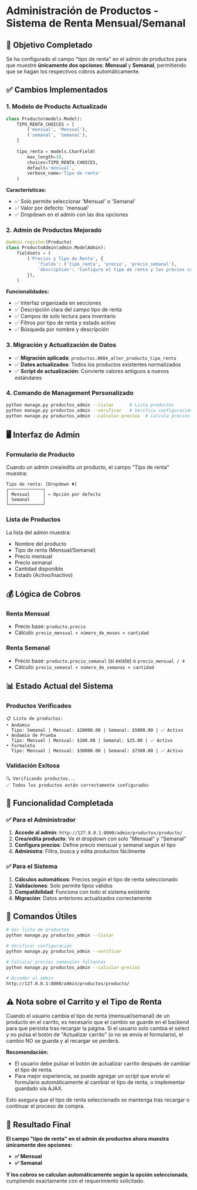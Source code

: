 # Administración de Productos - Sistema de Renta Mensual/Semanal

## 🎯 Objetivo Completado
Se ha configurado el campo "tipo de renta" en el admin de productos para que muestre **únicamente dos opciones**: **Mensual** y **Semanal**, permitiendo que se hagan los respectivos cobros automáticamente.

## ✅ Cambios Implementados

### 1. **Modelo de Producto Actualizado**
```python
class Producto(models.Model):
    TIPO_RENTA_CHOICES = [
        ('mensual', 'Mensual'),
        ('semanal', 'Semanal'),
    ]
    
    tipo_renta = models.CharField(
        max_length=10,
        choices=TIPO_RENTA_CHOICES,
        default='mensual',
        verbose_name='Tipo de renta'
    )
```

**Características:**
- ✅ Solo permite seleccionar 'Mensual' o 'Semanal'
- ✅ Valor por defecto: 'mensual'
- ✅ Dropdown en el admin con las dos opciones

### 2. **Admin de Productos Mejorado**
```python
@admin.register(Producto)
class ProductoAdmin(admin.ModelAdmin):
    fieldsets = (
        ('Precios y Tipo de Renta', {
            'fields': ('tipo_renta', 'precio', 'precio_semanal'),
            'description': 'Configure el tipo de renta y los precios correspondientes.'
        }),
    )
```

**Funcionalidades:**
- ✅ Interfaz organizada en secciones
- ✅ Descripción clara del campo tipo de renta
- ✅ Campos de solo lectura para inventario
- ✅ Filtros por tipo de renta y estado activo
- ✅ Búsqueda por nombre y descripción

### 3. **Migración y Actualización de Datos**
- ✅ **Migración aplicada**: `productos.0004_alter_producto_tipo_renta`
- ✅ **Datos actualizados**: Todos los productos existentes normalizados
- ✅ **Script de actualización**: Convierte valores antiguos a nuevos estándares

### 4. **Comando de Management Personalizado**
```bash
python manage.py productos_admin --listar      # Lista productos
python manage.py productos_admin --verificar   # Verifica configuración
python manage.py productos_admin --calcular-precios  # Calcula precios semanales
```

## 🖥️ Interfaz de Admin

### **Formulario de Producto**
Cuando un admin crea/edita un producto, el campo "Tipo de renta" muestra:

```
Tipo de renta: [Dropdown ▼]
┌─────────────┐
│ Mensual     │ ← Opción por defecto
│ Semanal     │
└─────────────┘
```

### **Lista de Productos**
La lista del admin muestra:
- Nombre del producto
- Tipo de renta (Mensual/Semanal)
- Precio mensual
- Precio semanal
- Cantidad disponible
- Estado (Activo/Inactivo)

## 💰 Lógica de Cobros

### **Renta Mensual**
- Precio base: `producto.precio`
- Cálculo: `precio_mensual × número_de_meses × cantidad`

### **Renta Semanal**
- Precio base: `producto.precio_semanal` (si existe) o `precio_mensual / 4`
- Cálculo: `precio_semanal × número_de_semanas × cantidad`

## 📊 Estado Actual del Sistema

### **Productos Verificados**
```
📋 Lista de productos:
• Andamio
  Tipo: Semanal | Mensual: $20000.00 | Semanal: $5000.00 | ✅ Activo
• Andamio de Prueba  
  Tipo: Mensual | Mensual: $100.00 | Semanal: $25.00 | ✅ Activo
• Formaleta
  Tipo: Mensual | Mensual: $30000.00 | Semanal: $7500.00 | ✅ Activo
```

### **Validación Exitosa**
```
🔍 Verificando productos...
✅ Todos los productos están correctamente configurados
```

## 🎯 Funcionalidad Completada

### ✅ **Para el Administrador**
1. **Accede al admin**: `http://127.0.0.1:8000/admin/productos/producto/`
2. **Crea/edita producto**: Ve el dropdown con solo "Mensual" y "Semanal"
3. **Configura precios**: Define precio mensual y semanal según el tipo
4. **Administra**: Filtra, busca y edita productos fácilmente

### ✅ **Para el Sistema**
1. **Cálculos automáticos**: Precios según el tipo de renta seleccionado
2. **Validaciones**: Solo permite tipos válidos
3. **Compatibilidad**: Funciona con todo el sistema existente
4. **Migración**: Datos anteriores actualizados correctamente

## 🔧 Comandos Útiles

```bash
# Ver lista de productos
python manage.py productos_admin --listar

# Verificar configuración
python manage.py productos_admin --verificar

# Calcular precios semanales faltantes
python manage.py productos_admin --calcular-precios

# Acceder al admin
http://127.0.0.1:8000/admin/productos/producto/
```

## ⚠️ Nota sobre el Carrito y el Tipo de Renta

Cuando el usuario cambia el tipo de renta (mensual/semanal) de un producto en el carrito, es necesario que el cambio se guarde en el backend para que persista tras recargar la página. Si el usuario solo cambia el select y no pulsa el botón de "Actualizar carrito" (o no se envía el formulario), el cambio NO se guarda y al recargar se perderá.

**Recomendación:**
- El usuario debe pulsar el botón de actualizar carrito después de cambiar el tipo de renta.
- Para mejor experiencia, se puede agregar un script que envíe el formulario automáticamente al cambiar el tipo de renta, o implementar guardado vía AJAX.

Esto asegura que el tipo de renta seleccionado se mantenga tras recargar o continuar el proceso de compra.

## 🎉 Resultado Final

**El campo "tipo de renta" en el admin de productos ahora muestra únicamente dos opciones:**
- **✅ Mensual**
- **✅ Semanal**

**Y los cobros se calculan automáticamente según la opción seleccionada**, cumpliendo exactamente con el requerimiento solicitado.
